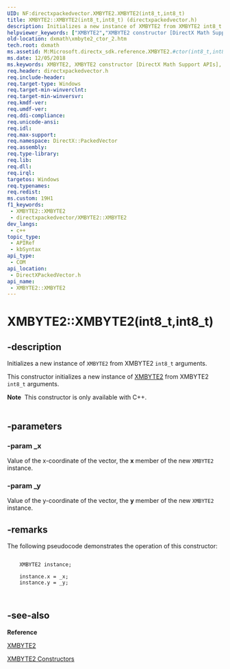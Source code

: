 ```yaml
---
UID: NF:directxpackedvector.XMBYTE2.XMBYTE2(int8_t,int8_t)
title: XMBYTE2::XMBYTE2(int8_t,int8_t) (directxpackedvector.h)
description: Initializes a new instance of XMBYTE2 from XMBYTE2 int8_t arguments.
helpviewer_keywords: ["XMBYTE2","XMBYTE2 constructor [DirectX Math Support APIs]","XMBYTE2 constructor [DirectX Math Support APIs]","XMBYTE2 structure","XMBYTE2 structure [DirectX Math Support APIs]","XMBYTE2 constructor","XMBYTE2.XMBYTE2","XMBYTE2.XMBYTE2(int8_t","int8_t)","XMBYTE2::XMBYTE2","XMBYTE2::XMBYTE2(int8_t","int8_t)","dxmath.xmbyte2_ctor_2"]
old-location: dxmath\xmbyte2_ctor_2.htm
tech.root: dxmath
ms.assetid: M:Microsoft.directx_sdk.reference.XMBYTE2.#ctor(int8_t,int8_t)
ms.date: 12/05/2018
ms.keywords: XMBYTE2, XMBYTE2 constructor [DirectX Math Support APIs], XMBYTE2 constructor [DirectX Math Support APIs],XMBYTE2 structure, XMBYTE2 structure [DirectX Math Support APIs],XMBYTE2 constructor, XMBYTE2.XMBYTE2, XMBYTE2.XMBYTE2(int8_t,int8_t), XMBYTE2::XMBYTE2, XMBYTE2::XMBYTE2(int8_t,int8_t), dxmath.xmbyte2_ctor_2
req.header: directxpackedvector.h
req.include-header: 
req.target-type: Windows
req.target-min-winverclnt: 
req.target-min-winversvr: 
req.kmdf-ver: 
req.umdf-ver: 
req.ddi-compliance: 
req.unicode-ansi: 
req.idl: 
req.max-support: 
req.namespace: DirectX::PackedVector
req.assembly: 
req.type-library: 
req.lib: 
req.dll: 
req.irql: 
targetos: Windows
req.typenames: 
req.redist: 
ms.custom: 19H1
f1_keywords:
 - XMBYTE2::XMBYTE2
 - directxpackedvector/XMBYTE2::XMBYTE2
dev_langs:
 - c++
topic_type:
 - APIRef
 - kbSyntax
api_type:
 - COM
api_location:
 - DirectXPackedVector.h
api_name:
 - XMBYTE2::XMBYTE2
---
```


# XMBYTE2::XMBYTE2(int8_t,int8_t)


## -description

Initializes a new instance of <code>XMBYTE2</code> from XMBYTE2 <code>int8_t</code> arguments.

This constructor initializes a new instance of <a href="/windows/desktop/api/directxpackedvector/ns-directxpackedvector-xmbyte2">XMBYTE2</a> from XMBYTE2
  <code>int8_t</code> arguments.
<div class="alert"><b>Note</b>  This constructor is only available with C++.</div><div> </div>

## -parameters

### -param _x

Value of the x-coordinate of the vector, the <b>x</b> member of the new 
          <code>XMBYTE2</code> instance.

### -param _y

Value of the y-coordinate of the vector, the <b>y</b> member of the new 
          <code>XMBYTE2</code> instance.

## -remarks

The following pseudocode demonstrates the operation of this constructor:
      


```

	XMBYTE2 instance;

	instance.x = _x;
	instance.y = _y;

    
```

## -see-also

<b>Reference</b>



<a href="/windows/desktop/api/directxpackedvector/ns-directxpackedvector-xmbyte2">XMBYTE2</a>



<a href="/windows/desktop/dxmath/xmbyte2-ctor">XMBYTE2 Constructors</a>

